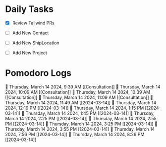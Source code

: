 # Daily Tasks

- [x] Review Tailwind PRs
- [ ] Add New Contact
- [ ] Add New ShipLocation
- [ ] Add New Project 



# Pomodoro Logs

🍅 Thursday, March 14 2024, 9:39 AM [[Consultation]]
🍅 Thursday, March 14 2024, 10:09 AM [[Consultation]]
🍅 Thursday, March 14 2024, 10:39 AM [[Consultation]]
🍅 Thursday, March 14 2024, 11:09 AM [[Consultation]]
🍅 Thursday, March 14 2024, 11:49 AM [[2024-03-14]]
🍅 Thursday, March 14 2024, 12:19 PM [[2024-03-14]]
🍅 Thursday, March 14 2024, 1:15 PM [[2024-03-14]]
🍅 Thursday, March 14 2024, 1:45 PM [[2024-03-14]]
🍅 Thursday, March 14 2024, 2:25 PM [[2024-03-14]]
🍅 Thursday, March 14 2024, 2:55 PM [[2024-03-14]]
🍅 Thursday, March 14 2024, 3:25 PM [[2024-03-14]]
🍅 Thursday, March 14 2024, 3:55 PM [[2024-03-14]]
🍅 Thursday, March 14 2024, 7:56 PM [[2024-03-14]]
🍅 Thursday, March 14 2024, 8:26 PM [[2024-03-14]]